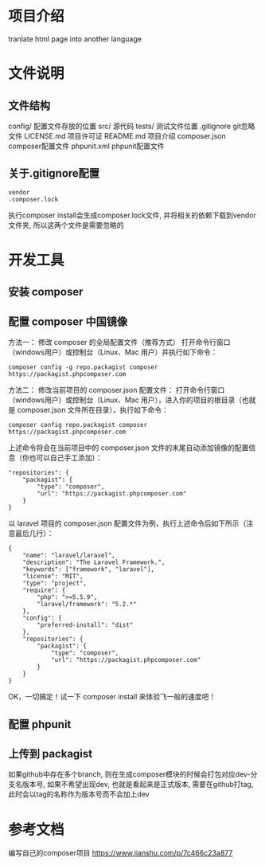 # 项目介绍
tranlate html page into another language

# 文件说明

## 文件结构
config/ 配置文件存放的位置
src/    源代码
tests/  测试文件位置
.gitignore git忽略文件
LICENSE.md 项目许可证
README.md  项目介绍
composer.json composer配置文件
phpunit.xml phpunit配置文件

## 关于.gitignore配置
```
vendor
.composer.lock
```
执行composer install会生成composer.lock文件, 并将相关的依赖下载到vendor文件夹, 所以这两个文件是需要忽略的

# 开发工具

## 安装 composer

## 配置 composer 中国镜像

方法一： 修改 composer 的全局配置文件（推荐方式）
打开命令行窗口（windows用户）或控制台（Linux、Mac 用户）并执行如下命令：
```
composer config -g repo.packagist composer https://packagist.phpcomposer.com
```

方法二： 修改当前项目的 composer.json 配置文件：
打开命令行窗口（windows用户）或控制台（Linux、Mac 用户），进入你的项目的根目录（也就是 composer.json 文件所在目录），执行如下命令：

```
composer config repo.packagist composer https://packagist.phpcomposer.com
```
上述命令将会在当前项目中的 composer.json 文件的末尾自动添加镜像的配置信息（你也可以自己手工添加）：

```
"repositories": {
    "packagist": {
        "type": "composer",
        "url": "https://packagist.phpcomposer.com"
    }
}
```
以 laravel 项目的 composer.json 配置文件为例，执行上述命令后如下所示（注意最后几行）：

```
{
    "name": "laravel/laravel",
    "description": "The Laravel Framework.",
    "keywords": ["framework", "laravel"],
    "license": "MIT",
    "type": "project",
    "require": {
        "php": ">=5.5.9",
        "laravel/framework": "5.2.*"
    },
    "config": {
        "preferred-install": "dist"
    },
    "repositories": {
        "packagist": {
            "type": "composer",
            "url": "https://packagist.phpcomposer.com"
        }
    }
}
```
OK，一切搞定！试一下 composer install 来体验飞一般的速度吧！

## 配置 phpunit

## 上传到 packagist

如果github中存在多个branch, 则在生成composer模块的时候会打包对应dev-分支名版本号, 如果不希望出现dev, 也就是看起来是正式版本, 需要在github打tag, 此时会以tag的名称作为版本号而不会加上dev

# 参考文档
编写自己的composer项目 https://www.jianshu.com/p/7c466c23a877
